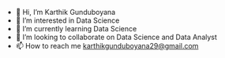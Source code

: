 - 👋 Hi, I’m Karthik Gunduboyana
- 👀 I’m interested in Data Science
- 🌱 I’m currently learning Data Science
- 💞️ I’m looking to collaborate on Data Science and Data Analyst
- 📫 How to reach me karthikgunduboyana29@gmail.com

<!---
karthikhub19/karthikhub19 is a ✨ special ✨ repository because its `README.md` (this file) appears on your GitHub profile.
You can click the Preview link to take a look at your changes.
--->
